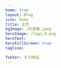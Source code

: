 ```yaml
---
home: true
layout: Blog
icon: home
title: 主页
bgImage: /风景画.jpeg
heroImage: /logo_0.png
heroText:  _
heroFullScreen: true
tagline: 

footer: 关于网站
---
```

